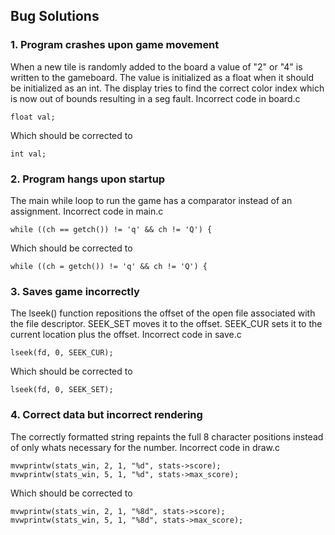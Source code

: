 ## Bug Solutions
### 1. Program crashes upon game movement
When a new tile is randomly added to the board a value of "2" or "4" is written to the gameboard. The value is initialized as a float when it should be initialized as an int. The display tries to find the correct color index which is now out of bounds resulting in a seg fault. 
Incorrect code in board.c
```
float val;
```
Which should be corrected to
```
int val;
```
### 2. Program hangs upon startup
The main while loop to run the game has a comparator instead of an assignment.
Incorrect code in main.c
```
while ((ch == getch()) != 'q' && ch != 'Q') {
```
Which should be corrected to
```
while ((ch = getch()) != 'q' && ch != 'Q') {
```
### 3. Saves game incorrectly
The lseek() function repositions the offset of the open file associated with the file descriptor. SEEK_SET moves it to the offset. SEEK_CUR sets it to the current location plus the offset.
Incorrect code in save.c
```
lseek(fd, 0, SEEK_CUR);
```
Which should be corrected to
```
lseek(fd, 0, SEEK_SET);
```
### 4. Correct data but incorrect rendering
The correctly formatted string repaints the full 8 character positions instead of only whats necessary for the number.
Incorrect code in draw.c
```
mvwprintw(stats_win, 2, 1, "%d", stats->score);
mvwprintw(stats_win, 5, 1, "%d", stats->max_score);
```
Which should be corrected to
```
mvwprintw(stats_win, 2, 1, "%8d", stats->score);
mvwprintw(stats_win, 5, 1, "%8d", stats->max_score);
```
